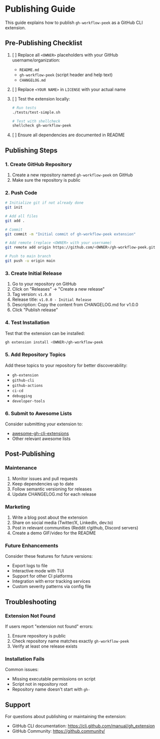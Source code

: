 # Publishing Guide

This guide explains how to publish `gh-workflow-peek` as a GitHub CLI extension.

## Pre-Publishing Checklist

1. [ ] Replace all `<OWNER>` placeholders with your GitHub username/organization:
   - `README.md`
   - `gh-workflow-peek` (script header and help text)
   - `CHANGELOG.md`
   
2. [ ] Replace `<YOUR NAME>` in `LICENSE` with your actual name

3. [ ] Test the extension locally:
   ```bash
   # Run tests
   ./tests/test-simple.sh
   
   # Test with shellcheck
   shellcheck gh-workflow-peek
   ```

4. [ ] Ensure all dependencies are documented in README

## Publishing Steps

### 1. Create GitHub Repository

1. Create a new repository named `gh-workflow-peek` on GitHub
2. Make sure the repository is public

### 2. Push Code

```bash
# Initialize git if not already done
git init

# Add all files
git add .

# Commit
git commit -m "Initial commit of gh-workflow-peek extension"

# Add remote (replace <OWNER> with your username)
git remote add origin https://github.com/<OWNER>/gh-workflow-peek.git

# Push to main branch
git push -u origin main
```

### 3. Create Initial Release

1. Go to your repository on GitHub
2. Click on "Releases" → "Create a new release"
3. Tag version: `v1.0.0`
4. Release title: `v1.0.0 - Initial Release`
5. Description: Copy the content from CHANGELOG.md for v1.0.0
6. Click "Publish release"

### 4. Test Installation

Test that the extension can be installed:

```bash
gh extension install <OWNER>/gh-workflow-peek
```

### 5. Add Repository Topics

Add these topics to your repository for better discoverability:
- `gh-extension`
- `github-cli`
- `github-actions`
- `ci-cd`
- `debugging`
- `developer-tools`

### 6. Submit to Awesome Lists

Consider submitting your extension to:
- [awesome-gh-cli-extensions](https://github.com/kodepandai/awesome-gh-cli-extensions)
- Other relevant awesome lists

## Post-Publishing

### Maintenance

1. Monitor issues and pull requests
2. Keep dependencies up to date
3. Follow semantic versioning for releases
4. Update CHANGELOG.md for each release

### Marketing

1. Write a blog post about the extension
2. Share on social media (Twitter/X, LinkedIn, dev.to)
3. Post in relevant communities (Reddit r/github, Discord servers)
4. Create a demo GIF/video for the README

### Future Enhancements

Consider these features for future versions:
- Export logs to file
- Interactive mode with TUI
- Support for other CI platforms
- Integration with error tracking services
- Custom severity patterns via config file

## Troubleshooting

### Extension Not Found

If users report "extension not found" errors:
1. Ensure repository is public
2. Check repository name matches exactly `gh-workflow-peek`
3. Verify at least one release exists

### Installation Fails

Common issues:
- Missing executable permissions on script
- Script not in repository root
- Repository name doesn't start with `gh-`

## Support

For questions about publishing or maintaining the extension:
- GitHub CLI documentation: https://cli.github.com/manual/gh_extension
- GitHub Community: https://github.community/